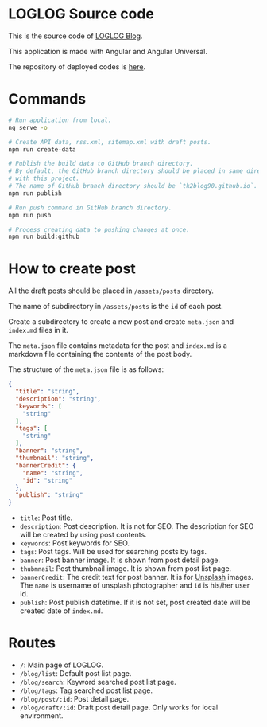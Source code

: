 # LOGLOG Source code

This is the source code of [LOGLOG Blog](https://tk2blog90.github.io).

This application is made with Angular and Angular Universal.

The repository of deployed codes is [here](https://github.com/tk2blog90/tk2blog90.github.io).

# Commands

```bash
# Run application from local.
ng serve -o

# Create API data, rss.xml, sitemap.xml with draft posts.
npm run create-data

# Publish the build data to GitHub branch directory.
# By default, the GitHub branch directory should be placed in same directory
# with this project.
# The name of GitHub branch directory should be `tk2blog90.github.io`.
npm run publish

# Run push command in GitHub branch directory.
npm run push

# Process creating data to pushing changes at once.
npm run build:github
```

# How to create post

All the draft posts should be placed in `/assets/posts` directory.

The name of subdirectory in `/assets/posts` is the `id` of each post.

Create a subdirectory to create a new post and create `meta.json` and `index.md` files in it.

The `meta.json` file contains metadata for the post
and `index.md` is a markdown file containing the contents of the post body.

The structure of the `meta.json` file is as follows:

```json
{
  "title": "string",
  "description": "string",
  "keywords": [
    "string"
  ],
  "tags": [
    "string"
  ],
  "banner": "string",
  "thumbnail": "string",
  "bannerCredit": {
    "name": "string",
    "id": "string"
  },
  "publish": "string"
}
```

- `title`: Post title.
- `description`: Post description. It is not for SEO. The description for SEO will be created by using post contents.
- `keywords`: Post keywords for SEO.
- `tags`: Post tags. Will be used for searching posts by tags.
- `banner`: Post banner image. It is shown from post detail page.
- `thubmnail`: Post thumbnail image. It is shown from post list page.
- `bannerCredit`: The credit text for post banner. It is for [Unsplash](https://unsplash.com) images. The `name` is username of unsplash photographer and `id` is his/her user id.
- `publish`: Post publish datetime. If it is not set, post created date will be created date of `index.md`.

# Routes

- `/`: Main page of LOGLOG.
- `/blog/list`: Default post list page.
- `/blog/search`: Keyword searched post list page.
- `/blog/tags`: Tag searched post list page.
- `/blog/post/:id`: Post detail page.
- `/blog/draft/:id`: Draft post detail page. Only works for local environment.
